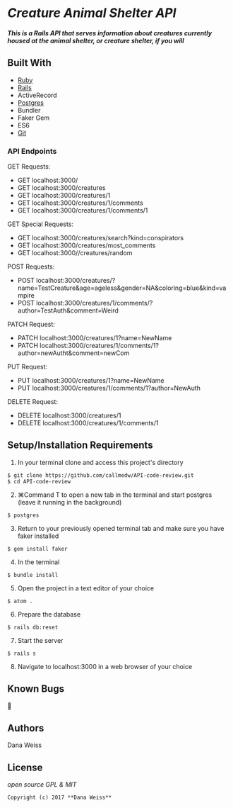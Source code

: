# _Creature Animal Shelter API_

#### _This is a Rails API that serves information about creatures currently housed at the animal shelter, or creature shelter, if you will_

## Built With

* [Ruby](https://www.ruby-lang.org/en/downloads/)
* [Rails](http://rubyonrails.org/)
* ActiveRecord
* [Postgres](https://www.postgresql.org/)
* Bundler
* Faker Gem
* ES6
* [Git](https://git-scm.com/)

### API Endpoints

GET Requests:
* GET localhost:3000/
* GET localhost:3000/creatures
* GET localhost:3000/creatures/1
* GET localhost:3000/creatures/1/comments
* GET localhost:3000/creatures/1/comments/1

GET Special Requests:
* GET localhost:3000/creatures/search?kind=conspirators
* GET localhost:3000/creatures/most_comments
* GET localhost:3000//creatures/random

POST Requests:
* POST localhost:3000/creatures/?name=TestCreature&age=ageless&gender=NA&coloring=blue&kind=vampire
* POST localhost:3000/creatures/1/comments/?author=TestAuth&comment=Weird

PATCH Request:
* PATCH localhost:3000/creatures/1?name=NewName
* PATCH localhost:3000/creatures/1/comments/1?author=newAutht&comment=newCom

PUT Request:
* PUT localhost:3000/creatures/1?name=NewName
* PUT localhost:3000/creatures/1/comments/1?author=NewAuth

DELETE Request:
* DELETE localhost:3000/creatures/1
* DELETE localhost:3000/creatures/1/comments/1

## Setup/Installation Requirements
1. In your terminal clone and access this project's directory
```
$ git clone https://github.com/callmedw/API-code-review.git
$ cd API-code-review
```
2. ⌘Command T to open a new tab in the terminal and start postgres (leave it running in the background)
```
$ postgres
```
3. Return to your previously opened terminal tab and make sure you have faker installed
```
$ gem install faker
```
4. In the terminal
```
$ bundle install
```
5. Open the project in a text editor of your choice
```
$ atom .
```
6. Prepare the database
```
$ rails db:reset
```
7. Start the server
```
$ rails s
```
8. Navigate to localhost:3000 in a web browser of your choice


## Known Bugs
🐞

## Authors

Dana Weiss

## License

*open source GPL & MIT*

```
Copyright (c) 2017 **Dana Weiss**
```
